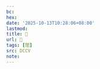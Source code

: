 ```yaml
---
bc:
hex:
date: '2025-10-13T10:28:06+08:00'
lastmod:
title: 􂋚
url: 􂋚
tags: [閨]
src: DCCV
note:
---
```

